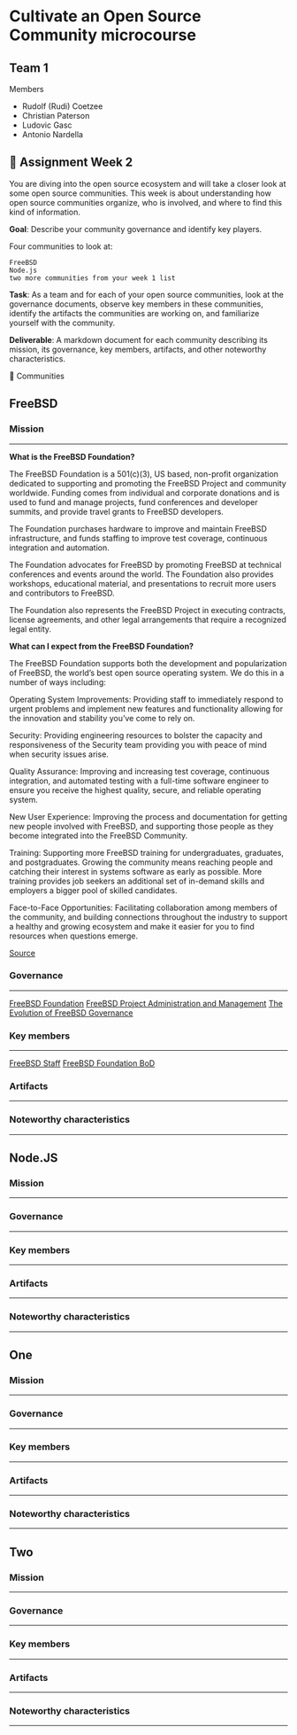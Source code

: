 # Cultivate an Open Source Community microcourse
## Team 1
Members
- Rudolf (Rudi) Coetzee
- Christian Paterson
- Ludovic Gasc
- Antonio Nardella

:dart: Assignment Week 2
---
You are diving into the open source ecosystem and will take a closer look at some open source communities. This week is about understanding how open source communities organize, who is involved, and where to find this kind of information.

**Goal**: Describe your community governance and identify key players.

Four communities to look at:

    FreeBSD
    Node.js
    two more communities from your week 1 list


**Task**: As a team and for each of your open source communities, look at the governance documents, observe key members in these communities, identify the artifacts the communities are working on, and familiarize yourself with the community.


**Deliverable**: A markdown document for each community describing its mission, its governance, key members, artifacts, and other noteworthy characteristics.

:busts_in_silhouette: Communities

## FreeBSD

### Mission
---

**What is the FreeBSD Foundation?**

The FreeBSD Foundation is a 501(c)(3), US based, non-profit organization dedicated to supporting and promoting the FreeBSD Project and community worldwide. Funding comes from individual and corporate donations and is used to fund and manage projects, fund conferences and developer summits, and provide travel grants to FreeBSD developers.

The Foundation purchases hardware to improve and maintain FreeBSD infrastructure, and funds staffing to improve test coverage, continuous integration and automation.

The Foundation advocates for FreeBSD by promoting FreeBSD at technical conferences and events around the world. The Foundation also provides workshops, educational material, and presentations to recruit more users and contributors to FreeBSD.

The Foundation also represents the FreeBSD Project in executing contracts, license agreements, and other legal arrangements that require a recognized legal entity.

**What can I expect from the FreeBSD Foundation?**

The FreeBSD Foundation supports both the development and popularization of FreeBSD, the world’s best open source operating system. We do this in a number of ways including:

Operating System Improvements: Providing staff to immediately respond to urgent problems and implement new features and functionality allowing for the innovation and stability you’ve come to rely on.

Security: Providing engineering resources to bolster the capacity and responsiveness of the Security team providing you with peace of mind when security issues arise.

Quality Assurance: Improving and increasing test coverage, continuous integration, and automated testing with a full-time software engineer to ensure you receive the highest quality, secure, and reliable operating system.

New User Experience: Improving the process and documentation for getting new people involved with FreeBSD, and supporting those people as they become integrated into the FreeBSD Community.

Training: Supporting more FreeBSD training for undergraduates, graduates, and postgraduates. Growing the community means reaching people and catching their interest in systems software as early as possible. More training provides job seekers an additional set of in-demand skills and employers a bigger pool of skilled candidates.

Face-to-Face Opportunities: Facilitating collaboration among members of the community, and building connections throughout the industry to support a healthy and growing ecosystem and make it easier for you to find resources when questions emerge.

[Source](https://www.freebsdfoundation.org/about/overview/)

### Governance
---
[FreeBSD Foundation](https://www.freebsdfoundation.org/about/)
[FreeBSD Project Administration and Management](https://www.freebsd.org/administration.html)
[The Evolution of FreeBSD Governance](https://papers.freebsd.org/2018/bsdcan/mckusick-the_evolution_of_freebsd_governance/)

### Key members
---
[FreeBSD Staff](https://www.freebsdfoundation.org/about/staff/)
[FreeBSD Foundation BoD](https://www.freebsdfoundation.org/about/board-of-directors/)
### Artifacts
---
### Noteworthy characteristics
---


## Node.JS


### Mission
---
### Governance
---
### Key members
---
### Artifacts
---
### Noteworthy characteristics
---

## One

### Mission
---
### Governance
---
### Key members
---
### Artifacts
---
### Noteworthy characteristics
---

## Two

### Mission
---
### Governance
---
### Key members
---
### Artifacts
---
### Noteworthy characteristics
---
